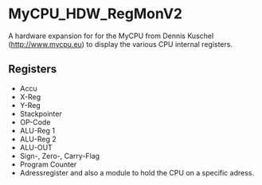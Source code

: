 # MyCPU_HDW_RegMonV2
A hardware expansion for for the MyCPU from Dennis Kuschel (http://www.mycpu.eu) to display the various CPU internal registers.
## Registers
- Accu
- X-Reg
- Y-Reg
- Stackpointer
- OP-Code
- ALU-Reg 1
- ALU-Reg 2
- ALU-OUT
- Sign-, Zero-, Carry-Flag
- Program Counter
- Adressregister and also a module to hold the CPU on a specific adress.
